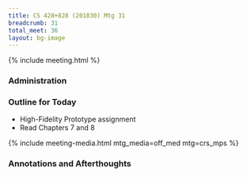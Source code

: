 ```yaml
---
title: CS 428+828 (201830) Mtg 31
breadcrumb: 31
total_meet: 36
layout: bg-image
---
```

{% include meeting.html %}

### Administration


### Outline for Today

* High-Fidelity Prototype assignment
* Read Chapters 7 and 8

{% include meeting-media.html mtg_media=off_med mtg=crs_mps %}

### Annotations and Afterthoughts
